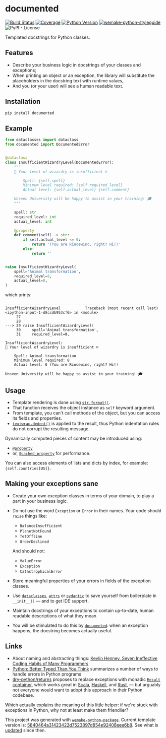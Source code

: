 # documented

[![Build Status](https://travis-ci.com/python-platonic/documented.svg?branch=master)](https://travis-ci.com/python-platonic/documented)
[![Coverage](https://coveralls.io/repos/github/python-platonic/documented/badge.svg?branch=master)](https://coveralls.io/github/python-platonic/documented?branch=master)
[![Python Version](https://img.shields.io/pypi/pyversions/documented.svg)](https://pypi.org/project/documented/)
[![wemake-python-styleguide](https://img.shields.io/badge/style-wemake-000000.svg)](https://github.com/wemake-services/wemake-python-styleguide)
![PyPI - License](https://img.shields.io/pypi/l/documented)

Templated docstrings for Python classes.

## Features

- Describe your business logic in docstrings of your classes and exceptions;
- When printing an object or an exception, the library will substitute the placeholders in the docstring text with runtime values,
- And you (or your user) will see a human readable text.

## Installation

```bash
pip install documented
```


## Example

```python
from dataclasses import dataclass
from documented import DocumentedError


@dataclass
class InsufficientWizardryLevel(DocumentedError):
    """
    🧙 Your level of wizardry is insufficient ☹

        Spell: {self.spell}
        Minimum level required: {self.required_level}
        Actual level: {self.actual_level} {self.comment}

    Unseen University will be happy to assist in your training! 🎓
    """

    spell: str
    required_level: int
    actual_level: int

    @property
    def comment(self) -> str:
        if self.actual_level <= 0:
            return '(You are Rincewind, right? Hi!)'
        else:
            return ''


raise InsufficientWizardryLevel(
    spell='Animal transformation',
    required_level=8,
    actual_level=0,
)
```

which prints:

```
---------------------------------------------------------------------
InsufficientWizardryLevel           Traceback (most recent call last)
<ipython-input-1-d8ccdb953cf6> in <module>
     27 
     28 
---> 29 raise InsufficientWizardryLevel(
     30     spell='Animal transformation',
     31     required_level=8,

InsufficientWizardryLevel: 
🧙 Your level of wizardry is insufficient ☹

    Spell: Animal transformation
    Minimum level required: 8
    Actual level: 0 (You are Rincewind, right? Hi!)

Unseen University will be happy to assist in your training! 🎓
```

## Usage

* Template rendering is done using [`str.format()`](https://docs.python.org/3.6/library/string.html#formatspec).
* That function receives the object instance as `self` keyword argument.
* From template, you can't call methods of the object, but you can access its fields and properties.
* [`textwrap.dedent()`](https://docs.python.org/3/library/textwrap.html#textwrap.dedent) is applied to the result, thus Python indentation rules do not corrupt the resulting message.

Dynamically computed pieces of content may be introduced using:
 
* [`@property`](https://docs.python.org/3/library/functions.html#property)
* or, [`@cached_property`](https://docs.python.org/3/library/functools.html#functools.cached_property) for performance.

You can also access elements of lists and dicts by index, for example: `{self.countries[US]}`.

## Making your exceptions sane

* Create your own exception classes in terms of your domain, to play a part in your business logic.
* Do not use the word `Exception` or `Error` in their names. Your code should `raise` things like:
    * `BalanceInsufficient`
    * `PlanetNotFound`
    * `TetOffline`
    * `OrderDeclined`

  And should not:

    * `ValueError`
    * `Exception`
    * `CatastrophicalError`

* Store meaningful properties of your errors in fields of the exception classes.
* Use [`dataclasses`](https://docs.python.org/3/library/dataclasses.html), [`attrs`](https://github.com/python-attrs/attrs) or [`pydantic`](https://github.com/samuelcolvin/pydantic) to save yourself from boilerplate in `__init__()` — and to get IDE support.
* Maintain docstrings of your exceptions to contain up-to-date, human readable descriptions of what they mean.
* You will be stimulated to do this by [`documented`](https://github.com/python-platonic/documented): when an exception happens, the docstring becomes actually useful.

## Links

* About naming and abstracting things: [Kevlin Henney. Seven Ineffective Coding Habits of Many Programmers](https://www.youtube.com/watch?v=ZsHMHukIlJY)
* [Python: Better Typed Than You Think](https://beepb00p.xyz/mypy-error-handling.html) summarizes a number of ways to handle errors in Python programs
* [dry-python/returns](http://github.com/dry-python/returns) proposes to replace exceptions with monadic [`Result` container](https://returns.readthedocs.io/en/latest/pages/result.html), which works great in [Scala](https://www.scala-lang.org/api/2.9.3/scala/Either.html), [Haskell](https://www.schoolofhaskell.com/school/starting-with-haskell/basics-of-haskell/10_Error_Handling#the-either-monad), and [Rust](https://doc.rust-lang.org/stable/rust-by-example/error/result.html), — but arguably not everyone would want to adopt this approach in their Python codebase.

Which actually explains the meaning of this little helper: if we're stuck with exceptions in Python, why not at least make them friendlier?

This project was generated with [`wemake-python-package`](https://github.com/wemake-services/wemake-python-package). Current template version is: [5840464a31423422d7523897d854e92408eee6b8](https://github.com/wemake-services/wemake-python-package/tree/5840464a31423422d7523897d854e92408eee6b8). See what is [updated](https://github.com/wemake-services/wemake-python-package/compare/5840464a31423422d7523897d854e92408eee6b8...master) since then.
